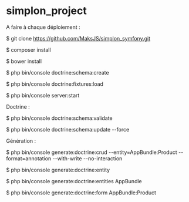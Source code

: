 simplon_project
===============

A faire à chaque déploiement :

$ git clone https://github.com/MaksJS/simplon_symfony.git

$ composer install

$ bower install

$ php bin/console doctrine:schema:create

$ php bin/console doctrine:fixtures:load

$ php bin/console server:start

Doctrine :

$ php bin/console doctrine:schema:validate

$ php bin/console doctrine:schema:update --force

Génération :

$ php bin/console generate:doctrine:crud --entity=AppBundle:Product --format=annotation --with-write --no-interaction

$ php bin/console generate:doctrine:entity

$ php bin/console generate:doctrine:entities AppBundle

$ php bin/console generate:doctrine:form AppBundle:Product
